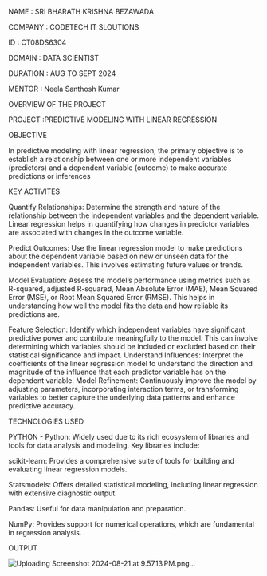NAME : SRI BHARATH KRISHNA BEZAWADA

COMPANY : CODETECH IT SLOUTIONS

ID : CT08DS6304

DOMAIN : DATA SCIENTIST

DURATION : AUG TO SEPT 2024

MENTOR : Neela Santhosh Kumar


OVERVIEW OF THE PROJECT

PROJECT :PREDICTIVE MODELING WITH LINEAR REGRESSION

OBJECTIVE


In predictive modeling with linear regression, the primary objective is to establish a 
relationship between one or more independent variables (predictors) and a dependent 
variable (outcome) to make accurate predictions or inferences

KEY ACTIVITES

Quantify Relationships: Determine the strength and nature of the relationship between the 
independent variables and the dependent variable. Linear regression helps in quantifying how
changes in predictor variables are associated with changes in the outcome variable.

Predict Outcomes: Use the linear regression model to make predictions about the dependent
variable based on new or unseen data for the independent variables. This involves estimating
future values or trends.

Model Evaluation: Assess the model’s performance using metrics such as R-squared, adjusted 
R-squared, Mean Absolute Error (MAE), Mean Squared Error (MSE), or Root Mean Squared Error (RMSE).
This helps in understanding how well the model fits the data and how reliable its predictions are.

Feature Selection: Identify which independent variables have significant predictive power 
and contribute meaningfully to the model. This can involve determining which variables should
be included or excluded based on their statistical significance and impact.
Understand Influences: Interpret the coefficients of the linear regression model to understand the
direction and magnitude of the influence that each predictor variable has on the dependent variable.
Model Refinement: Continuously improve the model by adjusting parameters, incorporating interaction terms, or 
transforming variables to better capture the underlying data patterns and enhance predictive accuracy.

TECHNOLOGIES USED

PYTHON - Python: Widely used due to its rich ecosystem of libraries and tools for data analysis and modeling. Key libraries include:

scikit-learn: Provides a comprehensive suite of tools for building and evaluating linear regression models.

Statsmodels: Offers detailed statistical modeling, including linear regression with extensive diagnostic output.

Pandas: Useful for data manipulation and preparation.

NumPy: Provides support for numerical operations, which are fundamental in regression analysis.

OUTPUT

![Uploading Screenshot 2024-08-21 at 9.57.13 PM.png…]()



